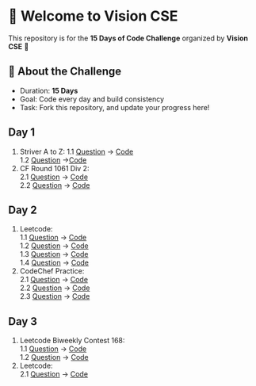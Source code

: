 # 👋 Welcome to Vision CSE  

This repository is for the **15 Days of Code Challenge** organized by **Vision CSE** 🚀  

## 📌 About the Challenge
- Duration: **15 Days**
- Goal: Code every day and build consistency  
- Task: Fork this repository, and update your progress here!  


## Day 1
1. Striver A to Z:
   1.1 [Question](https://leetcode.com/problems/reverse-integer) -> [Code](https://leetcode.com/problems/reverse-integer/submissions/1810601849/)</br>
   1.2 [Question](https://leetcode.com/problems/palindrome-number) ->[Code](https://leetcode.com/problems/palindrome-number/submissions/1810632128/)</br>
2. CF Round 1061 Div 2:</br>
   2.1 [Question](https://codeforces.com/contest/2156/problem/A) -> [Code](https://codeforces.com/contest/2156/submission/345544919)</br>
   2.2 [Question](https://codeforces.com/contest/2156/problem/B) -> [Code](https://codeforces.com/contest/2156/submission/345577070)</br>

## Day 2
1. Leetcode:</br>
   1.1 [Question](https://leetcode.com/smallest-missing-multiple-of-k/description/) -> [Code](https://leetcode.com/problems/smallest-missing-multiple-of-k/submissions/1810915555/)</br>
   1.2 [Question](https://leetcode.com/problems/longest-balanced-subarray-i/description/) -> [Code](https://leetcode.com/problems/longest-balanced-subarray-i/submissions/1810922707/)</br>
   1.3 [Question](https://leetcode.com/problems/equal-score-substrings) -> [Code](https://leetcode.com/problems/equal-score-substrings/submissions/1810935462/)</br>
   1.4 [Question](https://leetcode.com/problems/longest-fibonacci-subarray/) -> [Code](https://leetcode.com/problems/longest-fibonacci-subarray/submissions/1810952138/)</br>
2. CodeChef Practice:</br>
   2.1 [Question](https://www.codechef.com/problems/P1209) -> [Code](https://www.codechef.com/viewsolution/1201519188)</br>
   2.2 [Question](https://www.codechef.com/problems/P2209) -> [Code](https://www.codechef.com/viewsolution/1201524879)</br>
   2.3 [Question](https://www.codechef.com/problems/P3209) -> [Code](https://www.codechef.com/viewsolution/1201558328)</br>

## Day 3
1. Leetcode Biweekly Contest 168:</br>
   1.1 [Question](https://leetcode.com/contest/biweekly-contest-168/problems/lexicographically-smallest-string-after-reverse) -> [Code](https://leetcode.com/contest/biweekly-contest-168/problems/lexicographically-smallest-string-after-reverse/submissions/1811271324/)</br>
   1.2 [Question](https://leetcode.com/contest/biweekly-contest-168/problems/maximize-sum-of-squares-of-digits) -> [Code](https://leetcode.com/contest/biweekly-contest-168/problems/maximize-sum-of-squares-of-digits/submissions/1811251507/)</br>
2. Leetcode:</br>
   2.1 [Question](https://leetcode.com/problems/sum-of-elements-with-frequency-divisible-by-k) -> [Code](https://leetcode.com/problems/sum-of-elements-with-frequency-divisible-by-k/submissions/1811355437/)</br>